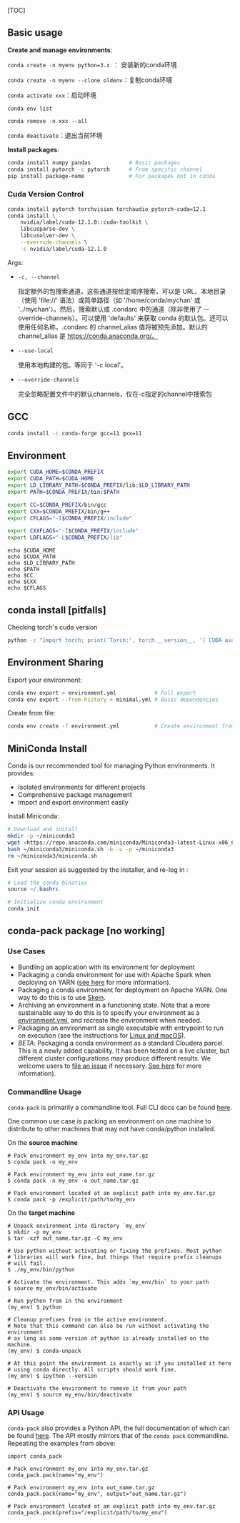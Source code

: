 [TOC]

## Basic usage

**Create and manage environments**:

```conda create -n myenv python=3.x ```： 安装新的conda环境

```conda create -n myenv --clone oldenv```：复制conda环境

```conda activate xxx```：启动环境

```conda env list```

```conda remove -n xxx --all```

```conda deactivate```：退出当前环境

**Install packages**:

```bash
conda install numpy pandas            # Basic packages
conda install pytorch -c pytorch      # From specific channel
pip install package-name              # For packages not in conda
```

### Cuda Version Control

```bash
conda install pytorch torchvision torchaudio pytorch-cuda=12.1
conda install \
    nvidia/label/cuda-12.1.0::cuda-toolkit \
    libcusparse-dev \
    libcusolver-dev \
    --override-channels \
    -c nvidia/label/cuda-12.1.0
```

Args:

- `-c, --channel`

  指定额外的包搜索通道。这些通道按给定顺序搜索，可以是 URL、本地目录（使用 'file://' 语法）或简单路径（如 '/home/conda/mychan' 或 '../mychan'）。然后，搜索默认或 .condarc 中的通道（除非使用了 --override-channels）。可以使用 'defaults' 来获取 conda 的默认包。还可以使用任何名称，.condarc 的 channel_alias 值将被预先添加。默认的 channel_alias 是 https://conda.anaconda.org/。

- `--use-local`

  使用本地构建的包。等同于 '-c local'。

- `--override-channels`

  完全忽略配置文件中的默认channels，仅在-c指定的channel中搜索包

## GCC

```bash
conda install -c conda-forge gcc=11 gxx=11
```



## Environment

```bash
export CUDA_HOME=$CONDA_PREFIX
export CUDA_PATH=$CUDA_HOME
export LD_LIBRARY_PATH=$CONDA_PREFIX/lib:$LD_LIBRARY_PATH
export PATH=$CONDA_PREFIX/bin:$PATH

export CC=$CONDA_PREFIX/bin/gcc
export CXX=$CONDA_PREFIX/bin/g++
export CFLAGS="-I$CONDA_PREFIX/include"

export CXXFLAGS="-I$CONDA_PREFIX/include"
export LDFLAGS="-L$CONDA_PREFIX/lib"
```

```
echo $CUDA_HOME
echo $CUDA_PATH
echo $LD_LIBRARY_PATH
echo $PATH
echo $CC
echo $CXX
echo $CFLAGS
```



## conda install [pitfalls]

Checking torch's cuda version

```bash
python -c "import torch; print('Torch:', torch.__version__, '| CUDA available:', torch.cuda.is_available(), '| torch.version.cuda:', torch.version.cuda)"
```

## Environment Sharing

Export your environment:

```bash
conda env export > environment.yml            # Full export
conda env export --from-history > minimal.yml # Basic dependencies
```

Create from file:

```bash
conda env create -f environment.yml           # Create environment from file
```



## MiniConda Install

Conda is our recommended tool for managing Python environments. It provides:

- Isolated environments for different projects
- Comprehensive package management
- Import and export environment easily

Install Miniconda:

```bash
# Download and install
mkdir -p ~/miniconda3
wget <https://repo.anaconda.com/miniconda/Miniconda3-latest-Linux-x86_64.sh> -O ~/miniconda3/miniconda.sh
bash ~/miniconda3/miniconda.sh -b -u -p ~/miniconda3
rm ~/miniconda3/miniconda.sh
```

Exit your session as suggested by the installer, and re-log in :

```powershell
# Load the conda binaries
source ~/.bashrc

# Initialize conda environment
conda init
```

## conda-pack package [no working]

### Use Cases

- Bundling an application with its environment for deployment
- Packaging a conda environment for use with Apache Spark when deploying on YARN ([see here](https://conda.github.io/conda-pack/spark.html) for more information).
- Packaging a conda environment for deployment on Apache YARN. One way to do this is to use [Skein](https://jcrist.github.io/skein/).
- Archiving an environment in a functioning state. Note that a more sustainable way to do this is to specify your environment as a [environment.yml](https://conda.io/docs/user-guide/tasks/manage-environments.html#sharing-an-environment), and recreate the environment when needed.
- Packaging an environment as single executable with entrypoint to run on execution (see the instructions for [Linux and macOS](https://conda.github.io/conda-pack/unix-binary.html)).
- *BETA*: Packaging a conda environment as a standard Cloudera parcel. This is a newly added capability. It has been tested on a live cluster, but different cluster configurations may produce different results. We welcome users to [file an issue](https://github.com/conda/conda-pack/issues) if necessary. [See here](https://conda.github.io/conda-pack/parcel.html) for more information).

### Commandline Usage

`conda-pack` is primarily a commandline tool. Full CLI docs can be found [here](https://conda.github.io/conda-pack/cli.html).

One common use case is packing an environment on one machine to distribute to other machines that may not have conda/python installed.

On the **source machine**

```
# Pack environment my_env into my_env.tar.gz
$ conda pack -n my_env

# Pack environment my_env into out_name.tar.gz
$ conda pack -n my_env -o out_name.tar.gz

# Pack environment located at an explicit path into my_env.tar.gz
$ conda pack -p /explicit/path/to/my_env
```

On the **target machine**

```
# Unpack environment into directory `my_env`
$ mkdir -p my_env
$ tar -xzf out_name.tar.gz -C my_env

# Use python without activating or fixing the prefixes. Most python
# libraries will work fine, but things that require prefix cleanups
# will fail.
$ ./my_env/bin/python

# Activate the environment. This adds `my_env/bin` to your path
$ source my_env/bin/activate

# Run python from in the environment
(my_env) $ python

# Cleanup prefixes from in the active environment.
# Note that this command can also be run without activating the environment
# as long as some version of python is already installed on the machine.
(my_env) $ conda-unpack

# At this point the environment is exactly as if you installed it here
# using conda directly. All scripts should work fine.
(my_env) $ ipython --version

# Deactivate the environment to remove it from your path
(my_env) $ source my_env/bin/deactivate
```

### API Usage

`conda-pack` also provides a Python API, the full documentation of which can be found [here](https://conda.github.io/conda-pack/api.html). The API mostly mirrors that of the `conda pack` commandline. Repeating the examples from above:

```
import conda_pack

# Pack environment my_env into my_env.tar.gz
conda_pack.pack(name="my_env")

# Pack environment my_env into out_name.tar.gz
conda_pack.pack(name="my_env", output="out_name.tar.gz")

# Pack environment located at an explicit path into my_env.tar.gz
conda_pack.pack(prefix="/explicit/path/to/my_env")
```
